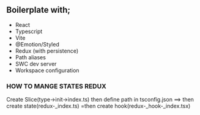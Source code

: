 ## Boilerplate with;

- React
- Typescript
- Vite
- @Emotion/Styled
- Redux (with persistence)
- Path aliases
- SWC dev server
- Workspace configuration

### HOW TO MANGE STATES REDUX

Create Slice(type->init->index.ts) then define path in tsconfig.json ==> then create state(redux-\_index.ts) =then create hook(redux-\_hook-\_index.tsx)
